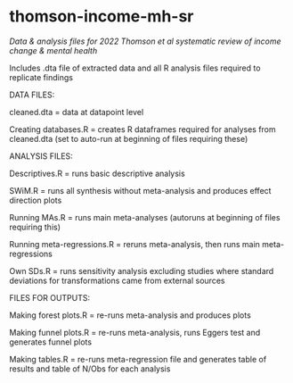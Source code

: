# thomson-income-mh-sr

*Data & analysis files for 2022 Thomson et al systematic review of income change & mental health*
 
Includes .dta file of extracted data and all R analysis files required to replicate findings
 
DATA FILES:

cleaned.dta = data at datapoint level

Creating databases.R = creates R dataframes required for analyses from cleaned.dta (set to auto-run at beginning of files requiring these)

ANALYSIS FILES:

Descriptives.R = runs basic descriptive analysis

SWiM.R = runs all synthesis without meta-analysis and produces effect direction plots

Running MAs.R = runs main meta-analyses (autoruns at beginning of files requiring this)

Running meta-regressions.R = reruns meta-analysis, then runs main meta-regressions

Own SDs.R = runs sensitivity analysis excluding studies where standard deviations for transformations came from external sources

FILES FOR OUTPUTS:

Making forest plots.R = re-runs meta-analysis and produces plots

Making funnel plots.R = re-runs meta-analysis, runs Eggers test and generates funnel plots

Making tables.R = re-runs meta-regression file and generates table of results and table of N/Obs for each analysis
